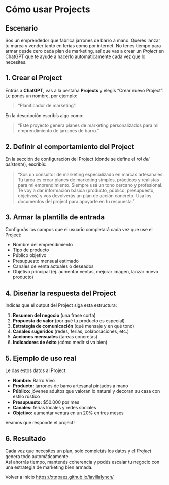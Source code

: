 # Cómo usar Projects

## **Escenario**
Sos un emprendedor que fabrica jarrones de barro a mano. Querés lanzar tu marca y vender tanto en ferias como por internet. No tenés tiempo para armar desde cero cada plan de marketing, así que vas a crear un *Project* en ChatGPT que te ayude a hacerlo automáticamente cada vez que lo necesites.

## **1. Crear el Project**
Entrás a **ChatGPT**, vas a la pestaña **Projects** y elegís “Crear nuevo Project”.  
Le ponés un nombre, por ejemplo:  
> “Planificador de marketing”.

En la descripción escribís algo como:  
> “Este proyecto genera planes de marketing personalizados para mi emprendimiento de jarrones de barro.”

## **2. Definir el comportamiento del Project**
En la sección de configuración del Project (donde se define el *rol del asistente*), escribís:

> “Sos un consultor de marketing especializado en marcas artesanales. Tu tarea es crear planes de marketing simples, prácticos y realistas para mi emprendimiento. Siempre usá un tono cercano y profesional. Te voy a dar información básica (producto, público, presupuesto, objetivos) y vos devolverás un plan de acción concreto. Usá los documentos del project para apoyarte en tu respuesta.”

## **3. Armar la plantilla de entrada**
Configurás los campos que el usuario completará cada vez que use el Project:

- Nombre del emprendimiento  
- Tipo de producto  
- Público objetivo  
- Presupuesto mensual estimado  
- Canales de venta actuales o deseados  
- Objetivo principal (ej. aumentar ventas, mejorar imagen, lanzar nuevo producto)

## **4. Diseñar la respuesta del Project**
Indicás que el output del Project siga esta estructura:

1. **Resumen del negocio** (una frase corta)  
2. **Propuesta de valor** (por qué tu producto es especial)  
3. **Estrategia de comunicación** (qué mensaje y en qué tono)  
4. **Canales sugeridos** (redes, ferias, colaboraciones, etc.)  
5. **Acciones mensuales** (tareas concretas)  
6. **Indicadores de éxito** (cómo medir si va bien)

## **5. Ejemplo de uso real**
Le das estos datos al Project:

- **Nombre:** Barro Vivo  
- **Producto:** jarrones de barro artesanal pintados a mano  
- **Público:** jóvenes adultos que valoran lo natural y decoran su casa con estilo rústico  
- **Presupuesto:** $50.000 por mes  
- **Canales:** ferias locales y redes sociales  
- **Objetivo:** aumentar ventas en un 20% en tres meses  

Veamos qué responde el project!

## **6. Resultado**
Cada vez que necesites un plan, solo completás los datos y el *Project* genera todo automáticamente.  
Así ahorrás tiempo, mantenés coherencia y podés escalar tu negocio con una estrategia de marketing bien armada.

Volver a inicio https://xtnpaez.github.io/iavillalynch/